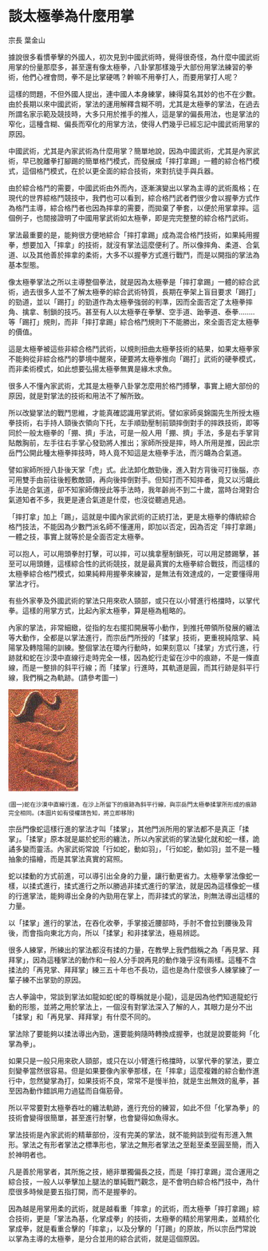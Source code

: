 # 談太極拳為什麼用掌

宗長
葉金山

據說很多看慣拳擊的外國人，初次見到中國武術時，覺得很奇怪，為什麼中國武術用掌的份量那麼多，甚至還有像太極拳，八卦掌那樣幾乎大部份用掌法練習的拳術，他們心裡會問，拳不是比掌硬嗎？幹嘛不用拳打人，而要用掌打人呢？

這樣的問題，不但外國人提出，連中國人本身練掌，練得莫名其妙的也不在少數。由於長期以來中國武術，掌法的運用解釋含糊不明，尤其是太極拳的掌法，在過去所謂名家示範及競技時，大多只用於推手的推人，這是掌的偏長用法，也是掌法的窄化，這種含糊、偏長而窄化的用掌方法，使得人們幾乎已經忘記中國武術用掌的原因。

中國武術，尤其是內家武術為什麼用掌？簡單地說，因為中國武術，尤其是內家武術，早已脫離拳打腳踢的簡單格鬥模式，而發展成「摔打拿踢」一體的綜合格鬥模式，這個格鬥模式，在於以更全面的綜合技術，來對抗徒手與兵器。

由於綜合格鬥的需要，中國武術由外而內，逐漸演變出以掌為主導的武術風格；在現代的世界綜格鬥競技中，我們也可以看到，綜合格鬥武者們很少會以握拳方式作為格鬥主導，綜合格鬥者也因為摔拿的需要，而拋棄了拳套，以便於用掌拿摔。這個例子，也間接證明了中國用掌武術如太極拳，即是完完整整的綜合格鬥武術。

掌法最重要的是，能夠很方便地綜合「摔打拿踢」成為混合格鬥技術，如果純用握拳，想要加入「摔拿」的技術，就沒有掌法這麼便利了。所以像摔角、柔道、合氣道、以及其他善於摔拿的柔術，大多不以握拳方式進行戰鬥，而是以開指的掌法為基本型態。

像太極拳掌法之所以主導整個拳法，就是因為太極拳是「摔打拿踢」一體的綜合武術，過去很多人並不了解太極拳的綜合武術特質，長期在拳架上盲目要求「踢打」的勁道，並以「踢打」的勁道作為太極拳強弱的判準，因而全面否定了太極拳摔角、擒拿、制鎖的技巧。甚至有人以太極拳在拳擊、空手道、跆拳道、泰拳........等「踢打」規則，而非「摔打拿踢」綜合格鬥規則下不能勝出，來全面否定太極拳的價值。

這是太極拳被這些非綜合格鬥武術，以規則扭曲太極拳技術的結果，如果太極拳家不能夠從非綜合格鬥的夢境中醒來，硬要將太極拳推向「踢打」武術的硬拳模式，而非柔術模式，如此想要弘揚太極拳無異是緣木求魚。

很多人不懂內家武術，尤其是太極拳八卦掌怎麼用於格鬥搏擊，事實上絕大部份的原因，就是對掌法的技術和用法不了解所致。

所以改變掌法的戰鬥思維，才能真確認識用掌武術。譬如家師吳錦園先生所授太極拳技術，右手持人頸後衣領向下托，左手順勁壓制前頸摔倒對手的摔跌技術，即等同於一般太極拳的「掤、擠」手法，可是一般人用「掤、擠」手法，多是右手掌背貼敵胸前，左手往右手掌心發勁將人推出；家師所授是摔，時人所用是推，因此宗岳門公開此種太極拳摔技時，時人竟不知這是太極拳手法，而污衊為合氣道。

譬如家師所授八卦後天掌「虎」式。此法卸化敵勁後，進入對方背後可打後腦，亦可用雙手由前往後輕敷敵頸，再向後摔倒對手。但知打而不知摔者，竟又以污衊此手法是合氣道，卻不知家師傳授此等手法時，我年齡尚不到二十歲，當時台灣對合氣道知者不多，我更是連合氣道是什麼，也沒從聽過見過。

「摔打拿」加上「踢」，這就是中國內家武術的正統打法，更是太極拳的傳統綜合格鬥技法，不能因為少數門派名師不懂運用，即加以否定，因為否定「摔打拿踢」一體之技，事實上就等於是全面否定太極拳。

可以抱人，可以用頭拳肘打擊，可以摔，可以擒拿壓制鎖死，可以用足膝踢擊，甚至可以用頭錘，這樣綜合性的武術競技，就是最真實的太極拳綜合戰技，而這樣的太極拳綜合格鬥模式，如果純粹用握拳來練習，是無法有效達成的，一定要懂得用掌法才行。

有些外家拳及外國武術的掌法只用來砍人頸部，或只在以小臂進行格擋時，以掌代拳。這樣的用掌方式，比起內家太極拳，算是極為粗略的。

內家的掌法，非常細緻，從指的左右擺扣開展等小動作，到推托帶領所發展的纏法等大動作，全都是以掌法進行，而宗岳門所授的「揉掌」技術，更重視純陰掌、純陽掌及轉陰陽的訓練。整個掌法在環內行動時，如果刻意以「揉掌」方式行進，行跡就和蛇在沙漠中直線行走時完全一樣，因為蛇行走留在沙中的痕跡，不是一條直線，而是一整排的斜平行線；而「揉掌」行進時，其軌道是圓，而其行跡是斜平行線，我們稱之為軌跡。(請參考圖一)


![](../img/snake.jpg)

<small>(圖一)蛇在沙漠中直線行進，在沙上所留下的痕跡為斜平行線，與宗岳門太極拳揉掌所形成的痕跡完全相同。(本圖片如有侵權請告知，將立即移除)</small>

宗岳門像蛇這樣行進的掌法才叫「揉掌」，其他門派所用的掌法都不是真正「揉掌」。「揉掌」原本就是屬於蛇形的纏法，所以內家武術的掌法變化就和蛇一樣，詭譎多變而靈活。內家武術常說「行如蛇，動如羽」，「行如蛇，動如羽」並不是一種抽象的描繪，而是其掌法真實的寫照。

蛇以揉動的方式前進，可以導引出全身的力量，讓行動更省力。太極拳掌法像蛇一樣，以揉式進行，揉式進行之所以勝過非揉式進行的掌法，就是因為這樣像蛇一樣的行進掌法，能夠導出全身的內勁用在掌上，而非揉式的掌法，則無法導出這樣的力量。

以「揉掌」進行的掌法，在吞化收拳，手掌接近腰部時，手肘不會拉到腰後及背後，而會指向東北方向，所以「揉掌」和非揉掌法，極易辨認。

很多人練掌，所練出的掌法都沒有揉的力量，在教學上我們戲稱之為「再見掌、拜拜掌」，因為這種掌法的動作和一般人分手說再見的動作幾乎沒有兩樣。這種不含揉法的「再見掌、拜拜掌」練三五十年也不長功，這也是為什麼很多人練掌練了一輩子練不出掌勁的原因。

古人拳論中，常談到掌法如龍如蛇(蛇的尊稱就是小龍)，這是因為他們知道龍蛇行動的形態，並將之用於掌法上，一個沒有對掌法深入了解的人，其眼力是分不出「揉掌」和「再見掌、拜拜掌」有什麼不同的。

掌法除了要能夠以揉法導出內勁，還要能夠隨時轉換成握拳，也就是說要能夠「化掌為拳」。

如果只是一般只用來砍人頸部，或只在以小臂進行格擋時，以掌代拳的掌法，要立刻變拳當然很容易。但是如果要像內家拳那樣，在「摔拿」這麼複雜的綜合動作進行中，忽然變掌為打，如果技術不良，常常不是慢半拍，就是生出無效的亂拳，甚至因為動作錯誤用力過猛而自傷筋骨。

所以平常要對太極拳吞吐的纏法軌跡，進行充份的練習，如此不但「化掌為拳」的技術會變得很簡單，甚至進行肘擊，也會變得如魚得水。

掌法技術是內家武術的精華部份，沒有完美的掌法，就不能夠談到從有形進入無形。掌法之有形者掌法之標準形也，掌法之無形者掌法之至鬆至柔至圓至簡，而入於神明者也。

凡是善於用掌者，其所施之技，絕非單獨偏長之技，而是「摔打拿踢」混合運用之綜合技，一般人以拳擊加上腿法的單純戰鬥觀念，是不會明白綜合格鬥技中，為什麼很多時候是要五指打開，而不是握拳的。

因為越是用掌用柔的武術，就是越看重「摔拿」的武術，而太極拳「摔打拿踢」綜合技術，更是「掌法為基，化掌成拳」的技術，太極拳的精於用掌用柔，並精於化掌成拳，就是看重合擊的「摔拿」，以及分擊的「打踢」的原故，所以宗岳門常說以掌為主導的太極拳，是分合並用的綜合武術，就是這個原因。
